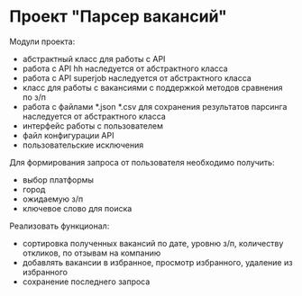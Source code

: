 # Проект "Парсер вакансий"

Модули проекта:
- абстрактный класс для работы с API
- работа с API hh наследуется от абстрактного класса
- работа с API superjob наследуется от абстрактного класса
- класс для работы с вакансиями с поддержкой методов сравнения по з/п
- работа с файлами *.json *.csv для сохранения результатов парсинга наследуется от абстрактного класса
- интерфейс работы с пользователем
- файл конфигурации API
- пользовательские исключения

Для формирования запроса от пользователя необходимо получить:
- выбор платформы
- город
- ожидаемую з/п
- ключевое слово для поиска

Реализовать функционал:
- сортировка полученных вакансий по дате, уровню з/п, количеству откликов, по отзывам на компанию
- добавлять вакансии в избранное, просмотр избранного, удаление из избранного
- сохранение последнего запроса
